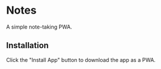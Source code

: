 # Notes

A simple note-taking PWA.

## Installation

Click the "Install App" button to download the app as a PWA.